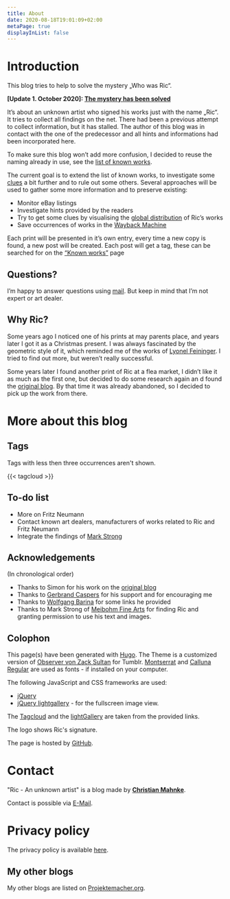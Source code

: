 ```yaml
---
title: About
date: 2020-08-18T19:01:09+02:00
metaPage: true
displayInList: false
---
```

# Introduction

This blog tries to help to solve the mystery „Who was Ric“.

**[Update 1. October 2020]: [The mystery has been solved](/post/mystery-solved)**

It’s about an unknown artist who signed his works just with the name „Ric“. It tries to collect all findings on the net. There had been a previous attempt to collect information, but it has stalled. The author of this blog was in contact with the one of the predecessor and all hints and informations had been incorporated here.

To make sure this blog won’t add more confusion, I decided to reuse the naming already in use, see the [list of known works](/works).

The current goal is to extend the list of known works, to investigate some [clues](/hints) a bit further and to rule out some others. Several approaches will be used to gather some more information and to preserve existing:

*   Monitor eBay listings
*   Investigate hints provided by the readers
*   Try to get some clues by visualising the [global distribution](/map) of Ric’s works
*   Save occurrences of works in the [Wayback Machine](https://archive.org/web/)

Each print will be presented in it’s own entry, every time a new copy is found, a new post will be created. Each post will get a tag, these can be searched for on the [“Known works”](/works) page

## Questions?

I’m happy to answer questions using [mail](mailto:ric-unknownartist@projektemacher.org). But keep in mind that I’m not expert or art dealer.

## Why Ric?

Some years ago I noticed one of his prints at may parents place, and years later I got it as a Christmas present. I was always fascinated by the geometric style of it, which reminded me of the works of [Lyonel Feininger](https://en.wikipedia.org/wiki/Lyonel_Feininger). I tried to find out more, but weren’t really successful.

Some years later I found another print of Ric at a flea market, I didn’t like it as much as the first one, but decided to do some research again an d found the [original blog](http://ric-unknownartist.blogspot.com/). By that time it was already abandoned, so I decided to pick up the work from there.

# More about this blog

## Tags

Tags with less then three occurrences aren't shown.

{{< tagcloud >}}

## To-do list

*   More on Fritz Neumann
*   Contact known art dealers, manufacturers of works related to Ric and Fritz Neumann
*   Integrate the findings of [Mark Strong](/post/mystery-solved)

## Acknowledgements

(In chronological order)

*   Thanks to Simon for his work on the [original blog](http://ric-unknownartist.blogspot.com)
*   Thanks to [Gerbrand Caspers](https://gerrie-thefriendlyghost.blogspot.com/) for his support and for encouraging me
*   Thanks to [Wolfgang Barina](http://www.wolfgang-barina.de/) for some links he provided
*   Thanks to Mark Strong of [Meibohm Fine Arts](http://meibohmfinearts.com/) for finding Ric and granting permission to use his text and images.

## Colophon

This page(s) have been generated with [Hugo](https://gohugo.io/). The Theme is a customized version of [Observer von Zack Sultan](http://zacksultan.com) for Tumblr. [Montserrat](github.com/JulietaUla/Montserrat) and [Calluna Regular](https://www.exljbris.com/calluna.html) are used as fonts - if installed on your computer.

The following JavaScript and CSS frameworks are used:
* [jQuery](https://jquery.com/)
* [jQuery lightgallery](https://sachinchoolur.github.io/lightGallery/) - for the fullscreen image view.

The [Tagcloud](http://www.johann-oberdorfer.eu/blog/2020/02/23/20-02-23_tag_cloud_for_hugo/) and the [lightGallery](https://sachinchoolur.github.io/lightGallery/) are taken from the provided links.

The logo shows Ric's signature.

The page is hosted by [GitHub](https://github.com/).

# Contact

"Ric - An unknown artist" is a blog made by **[Christian Mahnke](https://christianmahnke.de/)**.

Contact is possible via [E-Mail](mailto:ric-unknownartist@projektemacher.org).

# Privacy policy

The privacy policy is available [here](/privacy).

## My other blogs

My other blogs are listed on [Projektemacher.org](https://projektemacher.org/blogs/).
